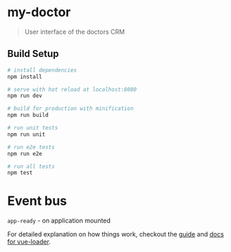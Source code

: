 # my-doctor

> User interface of the doctors CRM

## Build Setup

``` bash
# install dependencies
npm install

# serve with hot reload at localhost:8080
npm run dev

# build for production with minification
npm run build

# run unit tests
npm run unit

# run e2e tests
npm run e2e

# run all tests
npm test
```

# Event bus
`app-ready` - on application mounted

For detailed explanation on how things work, checkout the [guide](http://vuejs-templates.github.io/webpack/) and [docs for vue-loader](http://vuejs.github.io/vue-loader).
